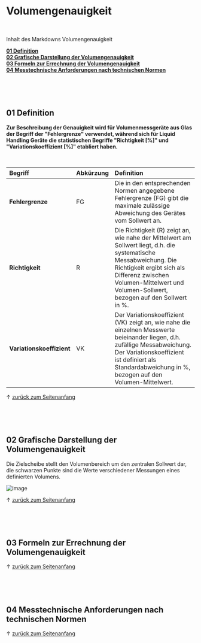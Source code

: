 

<a name="top"></a>
# Volumengenauigkeit

<br/>

Inhalt des Markdowns Volumengenauigkeit

**[01 Definition](#1)** <br/>
**[02 Grafische Darstellung der Volumengenauigkeit](#2)** <br/>
**[03 Formeln zur Errechnung der Volumengenauigkeit](#3)** <br/>
**[04 Messtechnische Anforderungen nach technischen Normen](#4)** <br/>

<br/>

<br/>

<br/>

<a name="1"></a>
## 01 Definition
**Zur Beschreibung der Genauigkeit wird für Volumenmessgeräte aus Glas der Begriff der "Fehlergrenze" verwendet, während sich für Liquid Handling Geräte die statistischen Begriffe "Richtigkeit [%]" und "Variationskoeffizient [%]" etabliert haben.**

<br/>

| Begriff     | Abkürzung | Definition | 
| :-------------- | :------ | :------ | 
| **Fehlergrenze** |  FG | Die in den entsprechenden Normen angegebene Fehlergrenze (FG) gibt die maximale zulässige Abweichung des Gerätes vom Sollwert an. |
| **Richtigkeit** |  R | Die Richtigkeit (R) zeigt an, wie nahe der Mittelwert am Sollwert liegt, d.h. die systematische Messabweichung. Die Richtigkeit ergibt sich als Differenz zwischen Volumen-Mittelwert und Volumen-Sollwert, bezogen auf den Sollwert in %. |
| **Variationskoeffizient** |  VK | Der Variationskoeffizient (VK) zeigt an, wie nahe die einzelnen Messwerte beieinander liegen, d.h. zufällige Messabweichung. Der Variationskoeffizient ist definiert als Standardabweichung in %, bezogen auf den Volumen-Mittelwert. |

&uarr; [zurück zum Seitenanfang](#top)

<br/>

<br/>

<br/>

<a name="2"></a>
## 02 Grafische Darstellung der Volumengenauigkeit
Die Zielscheibe stellt den Volumenbereich um den zentralen Sollwert dar, die schwarzen Punkte sind die Werte verschiedener Messungen eines definierten Volumens.

![image](https://user-images.githubusercontent.com/83710723/148731947-da2cb738-8cfc-4930-bc4c-b702f937698e.png)

&uarr; [zurück zum Seitenanfang](#top)

<br/>

<br/>

<br/>

<a name="3"></a>
## 03 Formeln zur Errechnung der Volumengenauigkeit

&uarr; [zurück zum Seitenanfang](#top)


<br/>

<br/>

<br/>

<a name="4"></a>
## 04 Messtechnische Anforderungen nach technischen Normen

&uarr; [zurück zum Seitenanfang](#top)


<br/>

<br/>

<br/>
